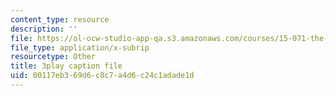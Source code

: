 ```yaml
---
content_type: resource
description: ''
file: https://ol-ocw-studio-app-qa.s3.amazonaws.com/courses/15-071-the-analytics-edge-spring-2017/00117eb369d6c8c7a4d6c24c1adade1d_AlDhA-NY5IA.srt
file_type: application/x-subrip
resourcetype: Other
title: 3play caption file
uid: 00117eb3-69d6-c8c7-a4d6-c24c1adade1d
---
```

